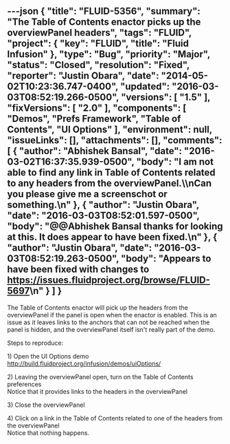 ---json
{
  "title": "FLUID-5356",
  "summary": "The Table of Contents enactor picks up the overviewPanel headers",
  "tags": "FLUID",
  "project": {
    "key": "FLUID",
    "title": "Fluid Infusion"
  },
  "type": "Bug",
  "priority": "Major",
  "status": "Closed",
  "resolution": "Fixed",
  "reporter": "Justin Obara",
  "date": "2014-05-02T10:23:36.747-0400",
  "updated": "2016-03-03T08:52:19.266-0500",
  "versions": [
    "1.5"
  ],
  "fixVersions": [
    "2.0"
  ],
  "components": [
    "Demos",
    "Prefs Framework",
    "Table of Contents",
    "UI Options"
  ],
  "environment": null,
  "issueLinks": [],
  "attachments": [],
  "comments": [
    {
      "author": "Abhishek Bansal",
      "date": "2016-03-02T16:37:35.939-0500",
      "body": "I am not able to find any link in Table of Contents  related to any headers from the overviewPanel.\\\nCan you please give me a screenschot or something.\n"
    },
    {
      "author": "Justin Obara",
      "date": "2016-03-03T08:52:01.597-0500",
      "body": "@@Abhishek Bansal thanks for looking at this. It does appear to have been fixed.\n"
    },
    {
      "author": "Justin Obara",
      "date": "2016-03-03T08:52:19.263-0500",
      "body": "Appears to have been fixed with changes to <https://issues.fluidproject.org/browse/FLUID-5697>\n"
    }
  ]
}
---
The Table of Contents enactor will pick up the headers from the overviewPanel if the panel is open when the enactor is enabled. This is an issue as it leaves links to the anchors that can not be reached when the panel is hidden, and the overviewPanel itself isn't really part of the demo.

Steps to reproduce:

1\) Open the UI Options demo\
<http://build.fluidproject.org/infusion/demos/uiOptions/>

2\) Leaving the overviewPanel open, turn on the Table of Contents preferences\
Notice that it provides links to the headers in the overviewPanel

3\) Close the overviewPanel

4\) Click on a link in the Table of Contents related to one of the headers from the overviewPanel\
Notice that nothing happens.

        